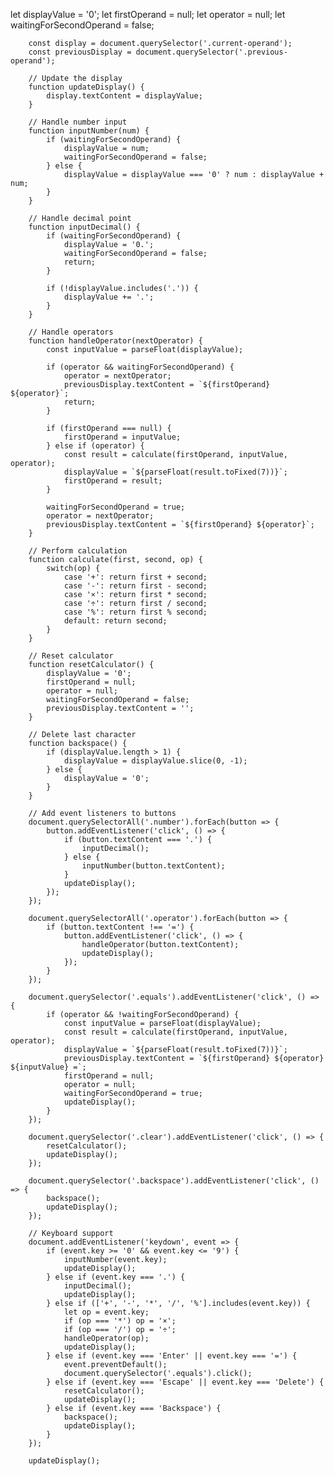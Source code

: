  let displayValue = '0';
        let firstOperand = null;
        let operator = null;
        let waitingForSecondOperand = false;
        
        const display = document.querySelector('.current-operand');
        const previousDisplay = document.querySelector('.previous-operand');
        
        // Update the display
        function updateDisplay() {
            display.textContent = displayValue;
        }
        
        // Handle number input
        function inputNumber(num) {
            if (waitingForSecondOperand) {
                displayValue = num;
                waitingForSecondOperand = false;
            } else {
                displayValue = displayValue === '0' ? num : displayValue + num;
            }
        }
        
        // Handle decimal point
        function inputDecimal() {
            if (waitingForSecondOperand) {
                displayValue = '0.';
                waitingForSecondOperand = false;
                return;
            }
            
            if (!displayValue.includes('.')) {
                displayValue += '.';
            }
        }
        
        // Handle operators
        function handleOperator(nextOperator) {
            const inputValue = parseFloat(displayValue);
            
            if (operator && waitingForSecondOperand) {
                operator = nextOperator;
                previousDisplay.textContent = `${firstOperand} ${operator}`;
                return;
            }
            
            if (firstOperand === null) {
                firstOperand = inputValue;
            } else if (operator) {
                const result = calculate(firstOperand, inputValue, operator);
                displayValue = `${parseFloat(result.toFixed(7))}`;
                firstOperand = result;
            }
            
            waitingForSecondOperand = true;
            operator = nextOperator;
            previousDisplay.textContent = `${firstOperand} ${operator}`;
        }
        
        // Perform calculation
        function calculate(first, second, op) {
            switch(op) {
                case '+': return first + second;
                case '-': return first - second;
                case '×': return first * second;
                case '÷': return first / second;
                case '%': return first % second;
                default: return second;
            }
        }
        
        // Reset calculator
        function resetCalculator() {
            displayValue = '0';
            firstOperand = null;
            operator = null;
            waitingForSecondOperand = false;
            previousDisplay.textContent = '';
        }
        
        // Delete last character
        function backspace() {
            if (displayValue.length > 1) {
                displayValue = displayValue.slice(0, -1);
            } else {
                displayValue = '0';
            }
        }
        
        // Add event listeners to buttons
        document.querySelectorAll('.number').forEach(button => {
            button.addEventListener('click', () => {
                if (button.textContent === '.') {
                    inputDecimal();
                } else {
                    inputNumber(button.textContent);
                }
                updateDisplay();
            });
        });
        
        document.querySelectorAll('.operator').forEach(button => {
            if (button.textContent !== '=') {
                button.addEventListener('click', () => {
                    handleOperator(button.textContent);
                    updateDisplay();
                });
            }
        });
        
        document.querySelector('.equals').addEventListener('click', () => {
            if (operator && !waitingForSecondOperand) {
                const inputValue = parseFloat(displayValue);
                const result = calculate(firstOperand, inputValue, operator);
                displayValue = `${parseFloat(result.toFixed(7))}`;
                previousDisplay.textContent = `${firstOperand} ${operator} ${inputValue} =`;
                firstOperand = null;
                operator = null;
                waitingForSecondOperand = true;
                updateDisplay();
            }
        });
        
        document.querySelector('.clear').addEventListener('click', () => {
            resetCalculator();
            updateDisplay();
        });
        
        document.querySelector('.backspace').addEventListener('click', () => {
            backspace();
            updateDisplay();
        });
        
        // Keyboard support
        document.addEventListener('keydown', event => {
            if (event.key >= '0' && event.key <= '9') {
                inputNumber(event.key);
                updateDisplay();
            } else if (event.key === '.') {
                inputDecimal();
                updateDisplay();
            } else if (['+', '-', '*', '/', '%'].includes(event.key)) {
                let op = event.key;
                if (op === '*') op = '×';
                if (op === '/') op = '÷';
                handleOperator(op);
                updateDisplay();
            } else if (event.key === 'Enter' || event.key === '=') {
                event.preventDefault();
                document.querySelector('.equals').click();
            } else if (event.key === 'Escape' || event.key === 'Delete') {
                resetCalculator();
                updateDisplay();
            } else if (event.key === 'Backspace') {
                backspace();
                updateDisplay();
            }
        });
      
        updateDisplay();
